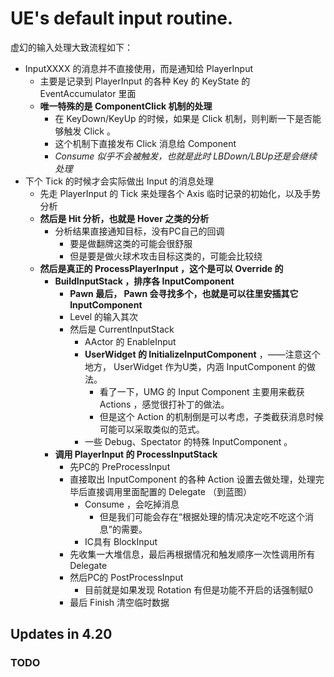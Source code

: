# UE's default input routine.

虚幻的输入处理大致流程如下：

- InputXXXX 的消息并不直接使用，而是通知给 PlayerInput
	- 主要是记录到 PlayerInput 的各种 Key 的 KeyState 的 EventAccumulator 里面
    - **唯一特殊的是 ComponentClick 机制的处理**
        - 在 KeyDown/KeyUp 的时候，如果是 Click 机制，则判断一下是否能够触发 Click 。
        - 这个机制下直接发布 Click 消息给 Component 
        - *Consume 似乎不会被触发，也就是此时 LBDown/LBUp还是会继续处理*
- 下个 Tick 的时候才会实际做出 Input 的消息处理
	- 先走 PlayerInput 的 Tick 来处理各个 Axis 临时记录的初始化，以及手势分析
	- **然后是 Hit 分析，也就是 Hover 之类的分析**
		- 分析结果直接通知目标，没有PC自己的回调
			- 要是做翻牌这类的可能会很舒服
			- 但是要是做火球术攻击目标这类的，可能会比较绕
	- **然后是真正的 ProcessPlayerInput ，这个是可以 Override 的**
		- **BuildInputStack ，排序各 InputComponent**
			- **Pawn 最后， Pawn 会寻找多个，也就是可以往里安插其它 InputComponent**
			- Level 的输入其次
			- 然后是 CurrentInputStack
				- AActor 的 EnableInput
				- **UserWidget 的 InitializeInputComponent** ，——注意这个地方， UserWidget 作为U类，内涵 InputComponent 的做法。
					- 看了一下，UMG 的 Input Component 主要用来截获 Actions ，感觉很打补丁的做法。
					- 但是这个 Action 的机制倒是可以考虑，子类截获消息时候可能可以采取类似的范式。
				- 一些 Debug、Spectator 的特殊 InputComponent 。
		- **调用 PlayerInput 的 ProcessInputStack**
			- 先PC的 PreProcessInput
			- 直接取出 InputComponent 的各种 Action 设置去做处理，处理完毕后直接调用里面配置的 Delegate （到蓝图）
				- Consume ，会吃掉消息
					- 但是我们可能会存在“根据处理的情况决定吃不吃这个消息”的需要。
				- IC具有 BlockInput
			- 先收集一大堆信息，最后再根据情况和触发顺序一次性调用所有 Delegate
			- 然后PC的 PostProcessInput
				- 目前就是如果发现 Rotation 有但是功能不开启的话强制赋0
			- 最后 Finish 清空临时数据

## Updates in 4.20

### TODO


